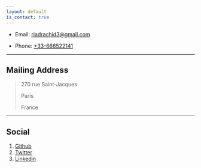 ```yaml
---
layout: default
is_contact: true
---
```


* Email: [riadrachid3@gmail.com](mailto:riadrachid3@gmail.com)

* Phone: [+33-666522141](tel:+33-666522141)

---

## Mailing Address

> 270 rue Saint-Jacques
>
> Paris
>
> France

---

## Social

1. [Github](https://github.com/Rachine)
2. [Twitter](https://twitter.com/RachidRiad)
3. [Linkedin](https://www.linkedin.com/in/rachidriad)
